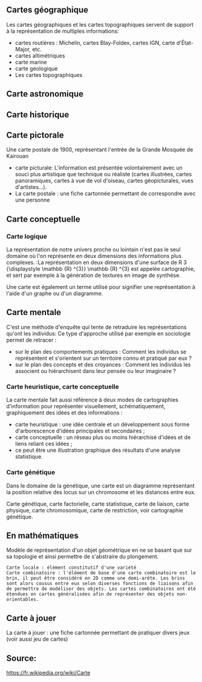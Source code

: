 ## Cartes géographique

Les cartes géographiques et les cartes topographiques servent de support à la représentation de multiples informations:

- cartes routières : Michelin, cartes Blay-Foldex, cartes IGN, carte d'État-Major, etc.
- cartes altimétriques
- carte marine
- carte géologique
- Les cartes topographiques 

## Carte astronomique

## Carte historique

## Carte pictorale
Une carte postale de 1900, représentant l'entrée de la Grande Mosquée de Kairouan

- carte picturale: L'information est présentée volontairement avec un souci plus artistique que technique ou réaliste (cartes illustrées, cartes panoramiques, cartes à vue de vol d'oiseau, cartes géopicturales, vues d'artistes…).
- La carte postale : une fiche cartonnée permettant de correspondre avec une personne

## Carte conceptuelle
### Carte logique

La représentation de notre univers proche ou lointain n'est pas le seul domaine où l'on représente en deux dimensions des informations plus complexes. :La représentation en deux dimensions d'une surface de R 3 {\displaystyle \mathbb {R} ^{3}} \mathbb {R} ^{3} est appelée cartographie, et sert par exemple à la génération de textures en image de synthèse.

Une carte est également un terme utilisé pour signifier une représentation à l'aide d'un graphe ou d'un diagramme.

## Carte mentale

C'est une méthode d'enquête qui tente de retraduire les représentations qu'ont les individus: Ce type d'approche utilisé par exemple en sociologie permet de retracer :

- sur le plan des comportements pratiques : Comment les individus se représentent et s'orientent sur un territoire connu et pratiqué par eux ?
- sur le plan des concepts et des croyances : Comment les individus les associent ou hiérarchisent dans leur pensée ou leur imaginaire ?

### Carte heuristique, carte conceptuelle

La carte mentale fait aussi référence à deux modes de cartographies d'information pour représenter visuellement, schématiquement, graphiquement des idées et des informations :

- carte heuristique : une idée centrale et un développement sous forme d'arborescence d'idées principales et secondaires ;
- carte conceptuelle : un réseau plus ou moins hiérarchisé d'idées et de liens reliant ces idées ;
- ce peut être une illustration graphique des résultats d'une analyse statistique.

### Carte génétique

Dans le domaine de la génétique, une carte est un diagramme représentant la position relative des locus sur un chromosome et les distances entre eux.

Carte génétique, carte factorielle, carte statistique, carte de liaison, carte physique, carte chromosomique, carte de restriction, voir cartographie génétique.

## En mathématiques

Modèle de représentation d'un objet géométrique en ne se basant que sur sa topologie et ainsi permettre de s'abstraire du plongement.

    Carte locale : élément constitutif d'une variété
    Carte combinatoire : l'élément de base d'une carte combinatoire est le brin, il peut être considéré en 2D comme une demi-arête. Les brins sont alors cousus entre eux selon diverses fonctions de liaisons afin de permettre de modéliser des objets. Les cartes combinatoires ont été étendues en cartes généralisées afin de représenter des objets non-orientables.

## Carte à jouer
La carte à jouer : une fiche cartonnée permettant de pratiquer divers jeux (voir aussi jeu de cartes)


## Source: 
https://fr.wikipedia.org/wiki/Carte